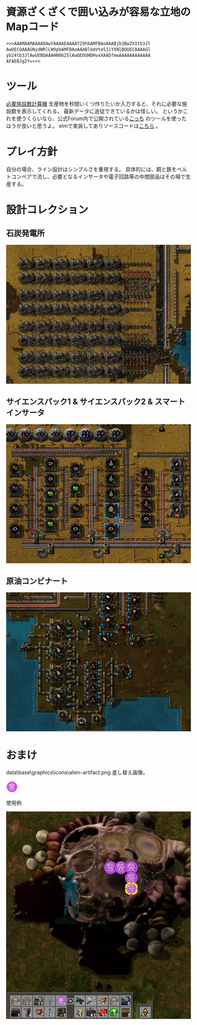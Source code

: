 # 資源ざくざくで囲い込みが容易な立地のMapコード
    >>>AAAMAAMAAAADAwYAAAAEAAAAY29hbAMFBAoAAABjb3BwZXItb3Jl
    AwUECQAAAGNydWRlLW9pbAMFBAoAAABlbmVteS1iYXNlBQUECAAAAGl
    yb24tb3JlAwUEBQAAAHN0b25lAwQEOdHDHvxXAADfmwAAAAAAAAAAAA
    AFAEBJg2Y=<<<

# ツール
[必要施設数計算機](../FactorioCalculator.html)
生産物を秒間いくつ作りたいか入力すると、それに必要な施設数を表示してくれる。
最新データに追従できているかは怪しい。
というかこれを使うくらいなら、公式Forum内で公開されている[こっち](http://www.factorioforums.com/forum/viewtopic.php?f=8&t=5576) のツールを使ったほうが良いと思うよ。
elmで実装してありソースコードは[こちら](https://github.com/kojim/FactorioCalculator) 。

# プレイ方針
自分の場合、ライン設計はシンプルさを重視する。
具体的には、銅と鉄をベルトコンベアで流し、必要となるインサータや電子回路等の中間部品はその場で生産する。

# 設計コレクション
## 石炭発電所
![石炭発電所](./images/factorio/line_coalplant.png)

## サイエンスパック1 & サイエンスパック2 & スマートインサータ
![サイエンスパック1 & サイエンスパック2 & スマートインサータ](../images/factorio/line_sp12.png)

## 原油コンビナート
![原油コンビナート](./images/factorio/line_oil.png)

# おまけ
data\base\graphics\icons\alien-artifact.png 差し替え画像。

![クッソ汚いエイリアンアーティファクト](../images/factorio/alien-artifact.png)

使用例

![使用例](../images/factorio/alien-artifact-ss.png)
